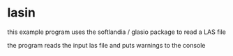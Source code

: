 # lasin #

this example program uses the softlandia / glasio package to read a LAS file

the program reads the input las file and puts warnings to the console
